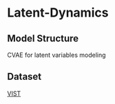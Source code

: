 # Latent-Dynamics 

## Model Structure 

CVAE for latent variables modeling 

## Dataset 

[VIST](https://visionandlanguage.net/VIST/) 

